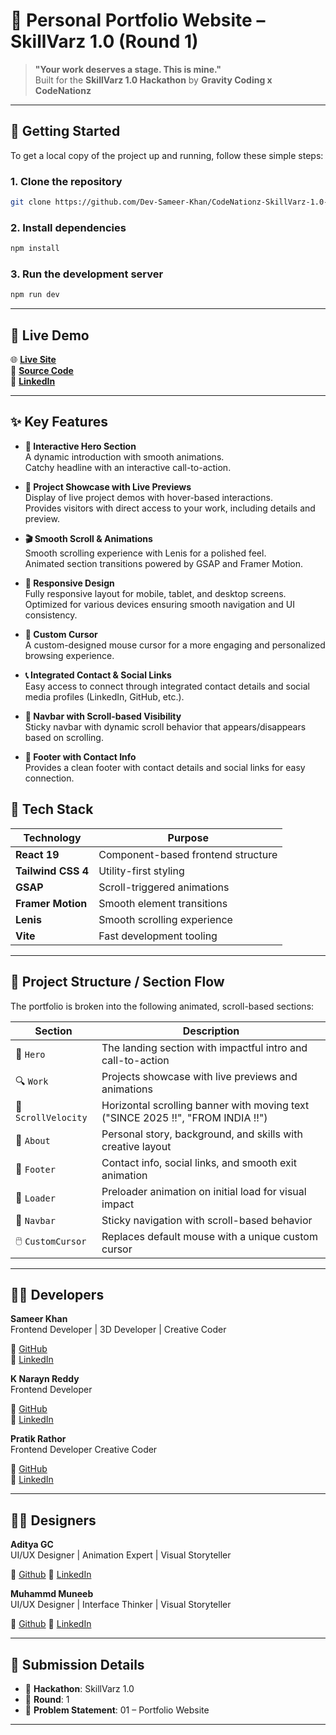 # 💼 Personal Portfolio Website – SkillVarz 1.0 (Round 1)

> **"Your work deserves a stage. This is mine."**  
> Built for the **SkillVarz 1.0 Hackathon** by **Gravity Coding x CodeNationz**

---

## 🚀 Getting Started

To get a local copy of the project up and running, follow these simple steps:

### 1. Clone the repository
```bash
git clone https://github.com/Dev-Sameer-Khan/CodeNationz-SkillVarz-1.0-Round-1.git
```
### 2. Install dependencies
```bash
npm install
```
### 3. Run the development server
```bash
npm run dev
```
---

## 🔗 Live Demo

🌐 **[Live Site](https://code-nationz-skill-varz-1-0-round-1.vercel.app/)**  
📁 **[Source Code](https://github.com/Dev-Sameer-Khan/CodeNationz-SkillVarz-1.0-Round-1)**  
🔗 **[LinkedIn](https://www.linkedin.com/in/sameer-khan-dev)**

---

## ✨ Key Features

- **🎨 Interactive Hero Section**  
  A dynamic introduction with smooth animations.  
  Catchy headline with an interactive call-to-action.

- **🚀 Project Showcase with Live Previews**  
  Display of live project demos with hover-based interactions.  
  Provides visitors with direct access to your work, including details and preview.

- **🎬 Smooth Scroll & Animations**  
  Smooth scrolling experience with Lenis for a polished feel.  
  Animated section transitions powered by GSAP and Framer Motion.

- **📱 Responsive Design**  
  Fully responsive layout for mobile, tablet, and desktop screens.  
  Optimized for various devices ensuring smooth navigation and UI consistency.

- **🧲 Custom Cursor**  
  A custom-designed mouse cursor for a more engaging and personalized browsing experience.

- **📞 Integrated Contact & Social Links**  
  Easy access to connect through integrated contact details and social media profiles (LinkedIn, GitHub, etc.).

- **🧭 Navbar with Scroll-based Visibility**  
  Sticky navbar with dynamic scroll behavior that appears/disappears based on scrolling.

- **🦶 Footer with Contact Info**  
  Provides a clean footer with contact details and social links for easy connection.


## 🔧 Tech Stack

| Technology         | Purpose                             |
|--------------------|-------------------------------------|
| **React 19**        | Component-based frontend structure  |
| **Tailwind CSS 4**  | Utility-first styling               |
| **GSAP**            | Scroll-triggered animations         |
| **Framer Motion**   | Smooth element transitions          |
| **Lenis**           | Smooth scrolling experience         |
| **Vite**            | Fast development tooling            |

---

## 📂 Project Structure / Section Flow

The portfolio is broken into the following animated, scroll-based sections:

| Section            | Description |
|--------------------|-------------|
| 🎯 `Hero`          | The landing section with impactful intro and call-to-action |
| 🔍 `Work`          | Projects showcase with live previews and animations |
| 💫 `ScrollVelocity`| Horizontal scrolling banner with moving text ("SINCE 2025 !!", "FROM INDIA !!") |
| 👤 `About`         | Personal story, background, and skills with creative layout |
| 📩 `Footer`        | Contact info, social links, and smooth exit animation |
| 🚀 `Loader`        | Preloader animation on initial load for visual impact |
| 🔧 `Navbar`        | Sticky navigation with scroll-based behavior |
| 🖱️ `CustomCursor`  | Replaces default mouse with a unique custom cursor |

---

## 👨‍💻 Developers

**Sameer Khan**  
Frontend Developer | 3D Developer | Creative Coder  

🔗 [GitHub](https://github.com/Dev-Sameer-Khan)  
🔗 [LinkedIn](https://www.linkedin.com/in/sameer-khan-dev)

**K Narayn Reddy**  
Frontend Developer 

🔗 [GitHub](https://github.com/NarayanReddy1702)  
🔗 [LinkedIn](https://www.linkedin.com/in/k-narayan-reddy-67b6a6356?utm_source=share&utm_campaign=share_via&utm_content=profile&utm_medium=android_app)

**Pratik Rathor**  
Frontend Developer  Creative Coder  

🔗 [GitHub](https://github.com/Pratik18Rathore)  
🔗 [LinkedIn](https://www.linkedin.com/in/pratik-rathore-578a52236/)

---

## 👨‍🎨 Designers

**Aditya GC**  
UI/UX Designer | Animation Expert | Visual Storyteller  

🔗 [Github](https://github.com/adi0900) 
🔗 [LinkedIn](https://www.linkedin.com/in/aditya-k-2720a7251/)   

**Muhammd Muneeb**  
UI/UX Designer | Interface Thinker | Visual Storyteller  

🔗 [Github](https://github.com/muneeb-1122/) 
🔗 [LinkedIn](https://www.linkedin.com/in/muhammadmuneeb12/)  

---

## 🏁 Submission Details

- 🚀 **Hackathon**: SkillVarz 1.0  
- 📌 **Round**: 1  
- 📁 **Problem Statement**: 01 – Portfolio Website

---

